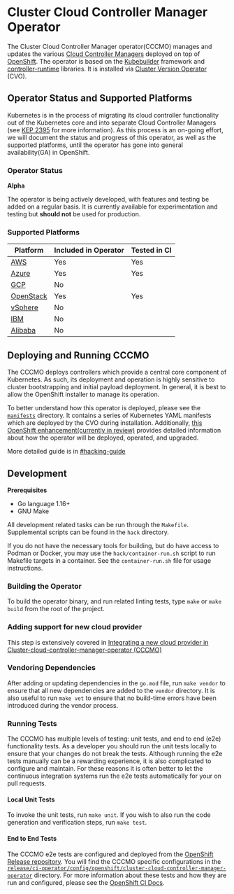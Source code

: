 # Cluster Cloud Controller Manager Operator

The Cluster Cloud Controller Manager operator(CCCMO) manages and updates the various
[Cloud Controller Managers](https://kubernetes.io/docs/concepts/architecture/cloud-controller/)
deployed on top of [OpenShift](https://openshift.io). The operator is based on
the [Kubebuilder](https://kubebuilder.io/) framework and
[controller-runtime](https://github.com/kubernetes-sigs/controller-runtime)
libraries. It is installed via
[Cluster Version Operator](https://github.com/openshift/cluster-version-operator) (CVO).

## Operator Status and Supported Platforms

Kubernetes is in the process of migrating its cloud controller functionality
out of the Kubernetes core and into separate Cloud Controller Managers
(see [KEP 2395](https://github.com/kubernetes/enhancements/tree/master/keps/sig-cloud-provider/2395-removing-in-tree-cloud-providers)
 for more information). As this process is an on-going effort, we will document
the status and progress of this operator, as well as the supported platforms,
until the operator has gone into general availability(GA) in OpenShift.

### Operator Status

**Alpha**

The operator is being actively developed, with features and testing be added
on a regular basis. It is currently available for experimentation and testing
but **should not** be used for production.

### Supported Platforms

| Platform                                                             | Included in Operator | Tested in CI  |
| -------------------------------------------------------------------- | -------------------- | ------------  |
| [AWS](https://github.com/openshift/cloud-provider-aws)               | Yes                  | Yes           |
| [Azure](https://github.com/openshift/cloud-provider-azure)           | Yes                  | Yes           |
| [GCP](https://github.com/openshift/cloud-provider-gcp)               | No                   |               |
| [OpenStack](https://github.com/openshift/cloud-provider-openstack)   | Yes                  | Yes           |
| [vSphere](https://github.com/openshift/cloud-provider-vsphere)       | No                   |               |
| [IBM](https://github.com/openshift/cloud-provider-ibm)               | No                   |               |
| [Alibaba](https://github.com/openshift/cloud-provider-alibaba-cloud) | No                   |               |

## Deploying and Running CCCMO

The CCCMO deploys controllers which provide a central core component of
Kubernetes. As such, its deployment and operation is highly sensitive to
cluster bootstrapping and initial payload deployment. In general, it is best
to allow the OpenShift installer to manage its operation.

To better understand how this operator is deployed, please see the
[`manifests`](/manifests) directory. It contains a series of Kubernetes
YAML manifests which are deployed by the CVO during installation.
Additionally,
[this OpenShift enhancement(currently in review)](https://github.com/openshift/enhancements/pull/463/)
provides detailed information about how the operator will be deployed,
operated, and upgraded.

More detailed guide is in [#hacking-guide](./docs/dev/hacking-guide.md)

## Development

**Prerequisites**
* Go language 1.16+
* GNU Make

All development related tasks can be run through the `Makefile`. Supplemental
scripts can be found in the `hack` directory.

If you do not have the necessary tools for building, but do have access to
Podman or Docker, you may use the `hack/container-run.sh` script to run
Makefile targets in a container. See the `container-run.sh` file for usage
instructions.

### Building the Operator

To build the operator binary, and run related linting tests, type `make` or
`make build` from the root of the project.

### Adding support for new cloud provider

This step is extensively covered in [Integrating a new cloud provider in Cluster-cloud-controller-manager-operator (CCCMO)](/docs/dev/cloud-provider-integration.md)

### Vendoring Dependencies

After adding or updating dependencies in the `go.mod` file, run `make vendor`
to ensure that all new dependencies are added to the `vendor` directory. It
is also useful to run `make vet` to ensure that no build-time errors have
been introduced during the vendor process.

### Running Tests

The CCCMO has multiple levels of testing: unit tests, and end to end (e2e)
functionality tests. As a developer you should run the unit tests locally
to ensure that your changes do not break the tests. Although running the
e2e tests manually can be a rewarding experience, it is also complicated to
configure and maintain. For these reasons it is often better to let the
continuous integration systems run the e2e tests automatically for your
on pull requests.

#### Local Unit Tests

To invoke the unit tests, run `make unit`. If you wish to also run the
code generation and verification steps, run `make test`.

#### End to End Tests

The CCCMO e2e tests are configured and deployed from the
[OpenShift Release repository](https://github.com/openshift/release). You
will find the CCCMO specific configurations in the
[`release/ci-operator/config/openshift/cluster-cloud-controller-manager-operator`](https://github.com/openshift/release/tree/master/ci-operator/config/openshift/cluster-cloud-controller-manager-operator)
directory. For more information about these tests and how they are run and
configured, please see the
[OpenShift CI Docs](https://docs.ci.openshift.org/docs/).
